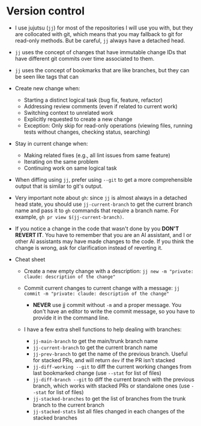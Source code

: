 
# Version control

* I use jujutsu (`jj`) for most of the repositories I will use you with, but they are collocated
  with git, which means that you may fallback to git for read-only methods. But be careful, `jj`
  always have a detached head.

* `jj` uses the concept of changes that have immutable change IDs that have different git commits
  over time associated to them.

* `jj` uses the concept of bookmarks that are like branches, but they can be seen like tags that can

* Create new change when:
  * Starting a distinct logical task (bug fix, feature, refactor)
  * Addressing review comments (even if related to current work)
  * Switching context to unrelated work  
  * Explicitly requested to create a new change
  * Exception: Only skip for read-only operations (viewing files, running tests without changes, checking status, searching)

* Stay in current change when:
  * Making related fixes (e.g., all lint issues from same feature)
  * Iterating on the same problem
  * Continuing work on same logical task

* When diffing using `jj`, prefer using `--git` to get a more comprehensible output that is similar
  to git's output.

* Very important note about `gh`: since `jj` is almost always in a detached head state, you should
  use `jj-current-branch` to get the current branch name and pass it to `gh` commands that require a
  branch name. For example, `gh pr view $(jj-current-branch)`.

* If you notice a change in the code that wasn't done by you **DON'T REVERT IT**. You have to
  remember that you are an AI assistant, and I or other AI assistants may have made changes to the
  code. If you think the change is wrong, ask for clarification instead of reverting it.

* Cheat sheet
  * Create a new empty change with a description: `jj new -m "private: claude: description of the change"`
  * Commit current changes to current change with a message: `jj commit -m "private: claude: description of the change"`
    * **NEVER** use jj commit without `-m` and a proper message. You don't have an editor to write
      the commit message, so you have to provide it in the command line.

  * I have a few extra shell functions to help dealing with branches:
    * `jj-main-branch` to get the main/trunk branch name
    * `jj-current-branch` to get the current branch name
    * `jj-prev-branch` to get the name of the previous branch. Useful for stacked PRs, and will return
      `dev` if the PR isn't stacked
    * `jj-diff-working --git` to diff the current working changes from last bookmarked
      change (use `--stat` for list of files)
    * `jj-diff-branch --git` to diff the current branch with the previous branch, which
      works with stacked PRs or standalone ones (use `--stat` for list of files)
    * `jj-stacked-branches` to get the list of branches from the trunk branch to the current branch
    * `jj-stacked-stats` list all files changed in each changes of the stacked branches
